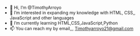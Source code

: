 - 👋 Hi, I’m @TimothyArroyo
- 👀 I’m interested in expanding my knowledge with HTML, CSS,, JavaScript and other languages
- 🌱 I’m currently learning HTML,CSS,JavaScript,Python
- 📫 You can reach my by email,,, Timothyarroyo21@gmail.com


